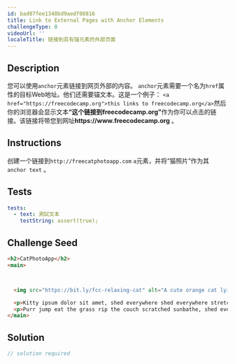 ```yaml
---
id: bad87fee1348bd9aedf08816
title: Link to External Pages with Anchor Elements
challengeType: 0
videoUrl: ''
localeTitle: 链接到具有锚元素的外部页面
---
```


## Description
<section id="description">您可以使用<code>anchor</code>元素链接到网页外部的内容。 <code>anchor</code>元素需要一个名为<code>href</code>属性的目标Web地址。他们还需要锚文本。这是一个例子： <code>&lt;a href=&quot;https://freecodecamp.org&quot;&gt;this links to freecodecamp.org&lt;/a&gt;</code>然后你的浏览器会显示文本<strong>“这个链接到freecodecamp.org”</strong>作为你可以点击的链接。该链接将带您到网址<strong>https://www.freecodecamp.org</strong> 。 </section>

## Instructions
<section id="instructions">创建一个链接到<code>http://freecatphotoapp.com</code> <code>a</code>元素，并将“猫照片”作为其<code>anchor text</code> 。 </section>

## Tests
<section id='tests'>

```yml
tests:
  - text: 測試文本
    testString: assert(true);

```

</section>

## Challenge Seed
<section id='challengeSeed'>

<div id='html-seed'>

```html
<h2>CatPhotoApp</h2>
<main>



  <img src="https://bit.ly/fcc-relaxing-cat" alt="A cute orange cat lying on its back.">

  <p>Kitty ipsum dolor sit amet, shed everywhere shed everywhere stretching attack your ankles chase the red dot, hairball run catnip eat the grass sniff.</p>
  <p>Purr jump eat the grass rip the couch scratched sunbathe, shed everywhere rip the couch sleep in the sink fluffy fur catnip scratched.</p>
</main>

```

</div>



</section>

## Solution
<section id='solution'>

```js
// solution required
```
</section>
